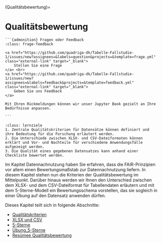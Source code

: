 (Qualitätsbewertung)=
# Qualitätsbewertung

````{margin}
```{admonition} Fragen oder Feedback 
:class: frage-feedback

<a href="https://github.com/quadriga-dk/Tabelle-Fallstudie-1/issues/new?assignees=&labels=question&projects=&template=frage.yml" class="external-link" target="_blank">
    Stellen Sie eine Frage
</a> <br>
<a href="https://github.com/quadriga-dk/Tabelle-Fallstudie-1/issues/new?assignees=&labels=feedback&projects=&template=feedback.yml" class="external-link" target="_blank">
    Geben Sie uns Feedback
</a>

Mit Ihren Rückmeldungen können wir unser Jupyter Book gezielt an Ihre Bedürfnisse anpassen.

```
````

```{admonition} Lernziel: Sicherstellen der Qualität von Datensätzen
:class: lernziele
1. Zentrale Qualitätskriterien für Datensätze können definiert und ihre Bedeutung für die Forschung erläutert werden.
2. Die Unterschiede zwischen XLSX- und CSV-Dateiformaten können erklärt und Vor- und Nachteile für verschiedene Anwendungsfälle aufgezeigt werden.
3. Die Qualität eines gegebenen Datensatzes kann anhand einer Checkliste bewertet werden.
``` 

Im Kapitel Datennachnutzung haben Sie erfahren, dass die FAIR-Prinzipien vor allem einen Bewertungsmaßstab zur Datennachnutzung liefern. In diesem Kapitel stehen nun die Kriterien der Qualitätsbewertung im Mittelpunkt. Darüber hinaus werden wir Ihnen den Unterschied zwischen dem XLSX- und dem CSV-Dateiformat für Tabellendaten erläutern und mit dem 5-Sterne-Modell ein Bewertungsschema vorstellen, das sie sogleich in einer Übung auf den Datensatz anwenden dürfen.  

Dieses Kapitel teilt sich in folgende Abschnitte: 

- [Qualitätskriterien](/Markdown/4_1_Qualitätskriterien.md)
- [XLSX und CSV](/Markdown/4_2_XLSXundCSV.md)
- [5-Sterne](/Markdown/4_3_5-Sterne.md)
- [Übung_5-Sterne](/Markdown/4_4_Übung_5-Sterne.md)
- [Resümee Qualitätsbewertung](/Markdown/4_5_Resümee_Qualität.md)
